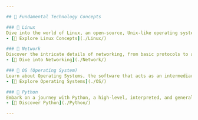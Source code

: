 ```yaml
---

## 🌟 Fundamental Technology Concepts

### 📘 Linux
Dive into the world of Linux, an open-source, Unix-like operating system that powers a significant portion of the world's servers, desktops, and embedded systems.
- [🔗 Explore Linux Concepts](./Linux/)

### 📘 Network
Discover the intricate details of networking, from basic protocols to advanced networking concepts. Understand how data is transferred and processed across digital networks.
- [🔗 Dive into Networking](./Network/)

### 📘 OS (Operating System)
Learn about Operating Systems, the software that acts as an intermediary between computer hardware and the computer user, providing a user interface and controlling the computer hardware.
- [🔗 Explore Operating Systems](./OS/)

### 📘 Python
Embark on a journey with Python, a high-level, interpreted, and general-purpose dynamic programming language that focuses on code readability and rapid development.
- [🔗 Discover Python](./Python/)

---
```

